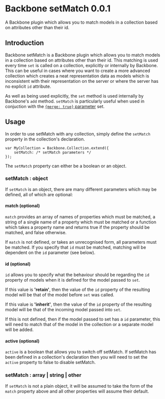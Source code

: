 # Backbone setMatch 0.0.1 #
A Backbone plugin which allows you to match models in a collection based on attributes other than their id.

## Introduction ##
Backbone setMatch is a Backbone plugin which allows you to match models in a collection based on attributes other than their id. This matching is used every time `set` is called on a collection, explicitly or internally by Backbone. This can be useful in cases where you want to create a more advanced collection which creates a neat representation data as models which is inconsistent with their representation on the server or where the server has no explicit `id` attribute.

As well as being used explicitly, the `set` method is used internally by Backbone's `add` method. `setMatch` is particularly useful when used in conjuction with the [`{merge: true}` parameter](http://backbonejs.org/#Collection-set) set.

## Usage ##
In order to use setMatch with any collection, simply define the `setMatch` property in the collection's declaration.

    var MyCollection = Backbone.Collection.extend({
        setMatch: /* setMatch parameters */
    });

The `setMatch` property can either be a boolean or an object.

### setMatch : object ###
If `setMatch` is an object, there are many different parameters which may be defined, all of which are optional:

#### match (optional) ####
`match` provides an array of names of properties which must be matched, a string of a single name of a property which must be matched or a function which takes a property name and returns true if the property should be matched, and false otherwise.

If `match` is not defined, or takes an unrecognised form, all parameters must be matched. If you specify that `id` must be matched, matching will be dependent on the `id` parameter (see below).

#### id (optional) ####
`id` allows you to specify what the behaviour should be regarding the `id` property of models when it is defined for the model passed to `set`.

If this value is **'retain'**, then the value of the `id` property of the resulting model will be that of the model before `set` was called.

If this value is **'inherit'**, then the value of the `id` property of the resulting model will be that of the incoming model passed into `set`.

If this is not defined, then if the model passed to set has a `id` parameter, this will need to match that of the model in the collection or a separate model will be added.

#### active (optional) ####
`active` is a boolean that allows you to switch off setMatch. If setMatch has been defined in a collection's declaration then you will need to set the `active` property to false to disable setMatch.

### setMatch : array | string | other ###
If `setMatch` is not a plain object, it will be assumed to take the form of the `match` property above and all other properties will assume their default.